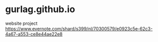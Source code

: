 # gurlag.github.io
website project
https://www.evernote.com/shard/s399/nl/70300579/e0923c5e-62c3-4a67-a553-ce8e44ae22e8
